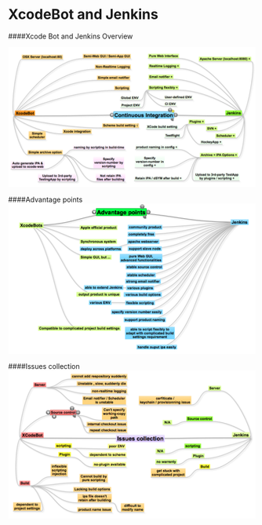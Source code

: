 XcodeBot and Jenkins
===================

####Xcode Bot and Jenkins Overview

![XCodebot & Jenkins](https://github.com/haikieu/XcodeBot-vs-Jenkins/blob/master/Xcodebot%20vs%20Jenkins.png "XCodebot & Jenkins")

####Advantage points
![XCodebot & Jenkins advantage points](https://github.com/haikieu/XcodeBot-vs-Jenkins/blob/master/Xcodebot%20%26%20Jenkins%20-%20Advantage%20point.png "XCodebot & Jenkins advantage points")

####Issues collection
![XCodebot & Jenkins issue collection](https://github.com/haikieu/XcodeBot-vs-Jenkins/blob/master/Issue%20collection.png "XCodebot & Jenkins issue collection")
